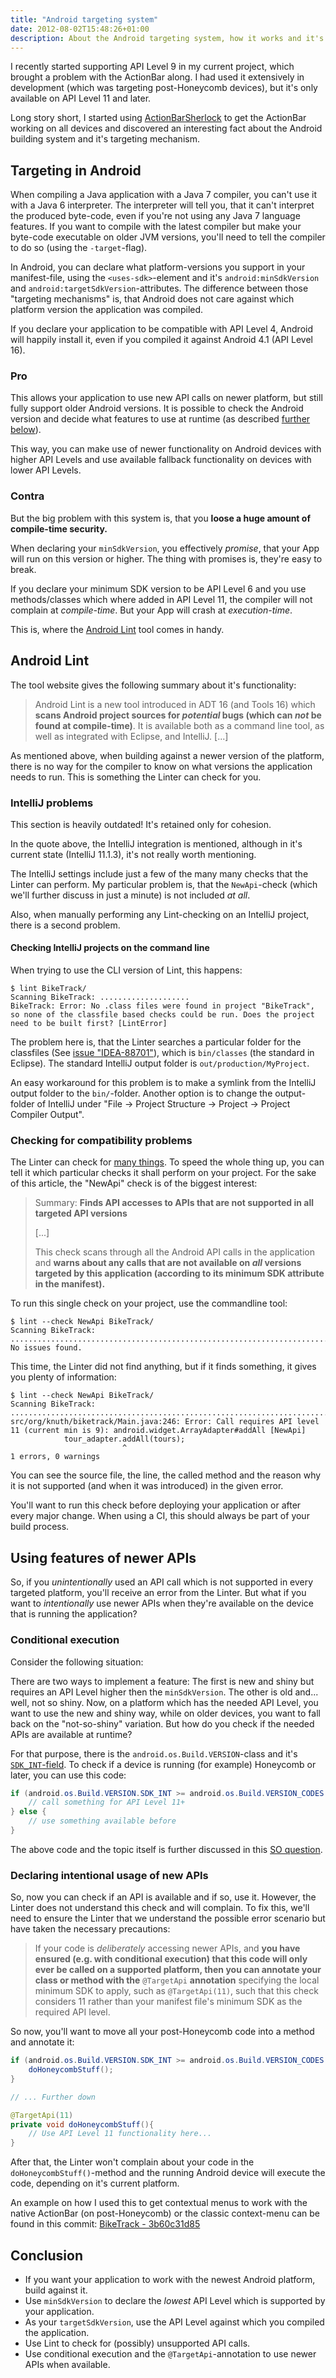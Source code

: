 ```yaml
---
title: "Android targeting system"
date: 2012-08-02T15:48:26+01:00
description: About the Android targeting system, how it works and it's stumbling blocks.
---
```


I recently started supporting API Level 9 in my current project, which brought a problem with the ActionBar along. I had used it extensively in development (which was targeting post-Honeycomb devices), but it's only available on API Level 11 and later.

Long story short, I started using [ActionBarSherlock](http://actionbarsherlock.com/) to get the ActionBar working on all devices and discovered an interesting fact about the Android building system and it's targeting mechanism.

## Targeting in Android

When compiling a Java application with a Java 7 compiler, you can't use it with a Java 6 interpreter. The interpreter will tell you, that it can't interpret the produced byte-code, even if you're not using any Java 7 language features. If you want to compile with the latest compiler but make your byte-code executable on older JVM versions, you'll need to tell the compiler to do so (using the `-target`-flag).

In Android, you can declare what platform-versions you support in your manifest-file, using the `<uses-sdk>`-element and it's `android:minSdkVersion` and `android:targetSdkVersion`-attributes. The difference between those "targeting mechanisms" is, that Android does not care against which platform version the application was compiled.

If you declare your application to be compatible with API Level 4, Android will happily install it, even if you compiled it against Android 4.1 (API Level 16).

### Pro

This allows your application to use new API calls on newer platform, but still fully support older Android versions. It is possible to check the Android version and decide what features to use at runtime (as described [further below](#conditional-execution)).

This way, you can make use of newer functionality on Android devices with higher API Levels and use available fallback functionality on devices with lower API Levels.

### Contra

But the big problem with this system is, that you **loose a huge amount of compile-time security.**

When declaring your `minSdkVersion`, you effectively *promise*, that your App will run on this version or higher. The thing with promises is, they're easy to break.

If you declare your minimum SDK version to be API Level 6 and you use methods/classes which where added in API Level 11, the compiler will not complain at *compile-time*. But your App will crash at *execution-time*.

This is, where the [Android Lint](http://tools.android.com/tips/lint) tool comes in handy.

## Android Lint

The tool website gives the following summary about it's functionality:

> Android Lint is a new tool introduced in ADT 16 (and Tools 16) which **scans Android project sources for *potential* bugs
> (which can *not* be found at compile-time)**. It is available both as a command line tool, as well as integrated with
> Eclipse, and IntelliJ. [...]

As mentioned above, when building against a newer version of the platform, there is no way for the compiler to know on what versions the application needs to run. This is something the Linter can check for you.

### IntelliJ problems

<div class="important">
    <p>This section is heavily outdated! It's retained only for cohesion.</p>
</div>

In the quote above, the IntelliJ integration is mentioned, although in it's current state (IntelliJ 11.1.3), it's not really worth mentioning.

The IntelliJ settings include just a few of the many many checks that the Linter can perform. My particular problem is, that the `NewApi`-check (which we'll further discuss in just a minute) is not included *at all*.

Also, when manually performing any Lint-checking on an IntelliJ project, there is a second problem.

#### Checking IntelliJ projects on the command line

When trying to use the CLI version of Lint, this happens:

    $ lint BikeTrack/
    Scanning BikeTrack: ....................
    BikeTrack: Error: No .class files were found in project "BikeTrack", so none of the classfile based checks could be run. Does the project need to be built first? [LintError]

The problem here is, that the Linter searches a particular folder for the classfiles (See [issue "IDEA-88701"](http://youtrack.jetbrains.com/issue/IDEA-88701)), which is `bin/classes` (the standard in Eclipse). The standard IntelliJ output folder is `out/production/MyProject`.

An easy workaround for this problem is to make a symlink from the IntelliJ output folder to the `bin/`-folder. Another option is to change the output-folder of IntelliJ under "File -> Project Structure -> Project -> Project Compiler Output".

### Checking for compatibility problems

The Linter can check for [many things](http://tools.android.com/tips/lint-checks). To speed the whole thing up, you can tell it which particular checks it shall perform on your project. For the sake of this article, the "NewApi" check is of the biggest interest:

> Summary: **Finds API accesses to APIs that are not supported in all targeted API versions**
>
> [...]
>
> This check scans through all the Android API calls in the application and **warns about any calls that are not
> available on *all* versions targeted by this application (according to its minimum SDK attribute in the manifest).**

To run this single check on your project, use the commandline tool:

    $ lint --check NewApi BikeTrack/
    Scanning BikeTrack: .......................................................................
    No issues found.

This time, the Linter did not find anything, but if it finds something, it gives you plenty of information:

    $ lint --check NewApi BikeTrack/
    Scanning BikeTrack: .......................................................................
    src/org/knuth/biketrack/Main.java:246: Error: Call requires API level 11 (current min is 9): android.widget.ArrayAdapter#addAll [NewApi]
                tour_adapter.addAll(tours);
                             ^
    1 errors, 0 warnings

You can see the source file, the line, the called method and the reason why it is not supported (and when it was introduced) in the given error. 

You'll want to run this check before deploying your application or after every major change. When using a CI, this should always be part of your build process.

## Using features of newer APIs

So, if you *unintentionally* used an API call which is not supported in every targeted platform, you'll receive an error from the Linter. But what if you want to *intentionally* use newer APIs when they're available on the device that is running the application?

### Conditional execution

Consider the following situation:

There are two ways to implement a feature: The first is new and shiny but requires an API Level higher then the `minSdkVersion`. The other is old and... well, not so shiny. Now, on a platform which has the needed API Level, you want to use the new and shiny way, while on older devices, you want to fall back on the "not-so-shiny" variation. But how do you check if the needed APIs are available at runtime?

For that purpose, there is the `android.os.Build.VERSION`-class and it's [`SDK_INT`-field](http://developer.android.com/reference/android/os/Build.VERSION.html#SDK_INT). To check if a device is running (for example) Honeycomb or later, you can use this code:

```java
if (android.os.Build.VERSION.SDK_INT >= android.os.Build.VERSION_CODES.HONEYCOMB) {
    // call something for API Level 11+
} else {
    // use something available before
}
```

The above code and the topic itself is further discussed in this [SO question](http://stackoverflow.com/q/9959990/717341).

### Declaring intentional usage of new APIs

So, now you can check if an API is available and if so, use it. However, the Linter does not understand this check and will complain. To fix this, we'll need to ensure the Linter that we understand the possible error scenario but have taken the necessary precautions:

> If your code is *deliberately* accessing newer APIs, and **you have ensured (e.g. with conditional execution) that this
> code will only ever be called on a supported platform, then you can annotate your class or method with the** `@TargetApi`
> **annotation** specifying the local minimum SDK to apply, such as `@TargetApi(11)`, such that this check considers 11
> rather than your manifest file's minimum SDK as the required API level.

So now, you'll want to move all your post-Honeycomb code into a method and annotate it:

```java
if (android.os.Build.VERSION.SDK_INT >= android.os.Build.VERSION_CODES.HONEYCOMB) {
    doHoneycombStuff();
}

// ... Further down

@TargetApi(11)
private void doHoneycombStuff(){
    // Use API Level 11 functionality here...
}
```

After that, the Linter won't complain about your code in the `doHoneycombStuff()`-method and the running Android device will execute the code, depending on it's current platform.

An example on how I used this to get contextual menus to work with the native ActionBar (on post-Honeycomb) or the classic context-menu can be found in this commit: [BikeTrack - 3b60c31d85](https://github.com/LukasKnuth/bike-track/commit/3b60c31d85c2f9f45dbd70be30ada944a85dc5a8#diff-3)

## Conclusion

* If you want your application to work with the newest Android platform, build against it.
* Use `minSdkVersion` to declare the *lowest* API Level which is supported by your application.
* As your `targetSdkVersion`, use the API Level against which you compiled the application.
* Use Lint to check for (possibly) unsupported API calls.
* Use conditional execution and the `@TargetApi`-annotation to use newer APIs when available.